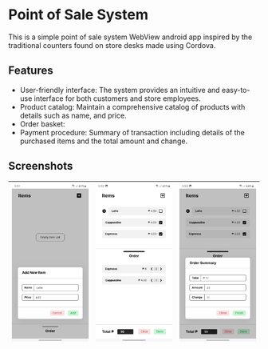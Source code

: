 # Point of Sale System

This is a simple point of sale system WebView android app inspired by the traditional counters found on store desks made using Cordova.

## Features

- User-friendly interface: The system provides an intuitive and easy-to-use interface for both customers and store employees.
- Product catalog: Maintain a comprehensive catalog of products with details such as name, and price.
- Order basket: 
- Payment procedure: Summary of transaction including details of the purchased items and the total amount and change.

## Screenshots

| ![Screenshot 1](/screenshots/screenshot-1.jpg) | ![Screenshot 2](/screenshots/screenshot-2.jpg) | ![Screenshot 3](/screenshots/screenshot-3.jpg) |
|------------------------------------------------|------------------------------------------------|------------------------------------------------|
